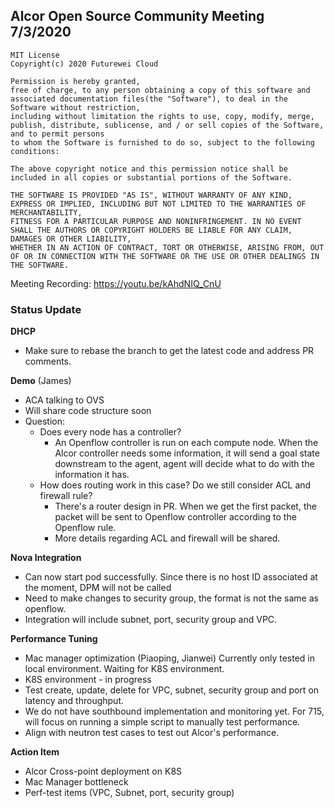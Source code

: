 ## Alcor Open Source Community Meeting 7/3/2020 ##
 
    MIT License
    Copyright(c) 2020 Futurewei Cloud

    Permission is hereby granted,
    free of charge, to any person obtaining a copy of this software and associated documentation files(the "Software"), to deal in the Software without restriction,
    including without limitation the rights to use, copy, modify, merge, publish, distribute, sublicense, and / or sell copies of the Software, and to permit persons
    to whom the Software is furnished to do so, subject to the following conditions:

    The above copyright notice and this permission notice shall be included in all copies or substantial portions of the Software.

    THE SOFTWARE IS PROVIDED "AS IS", WITHOUT WARRANTY OF ANY KIND, EXPRESS OR IMPLIED, INCLUDING BUT NOT LIMITED TO THE WARRANTIES OF MERCHANTABILITY,
    FITNESS FOR A PARTICULAR PURPOSE AND NONINFRINGEMENT. IN NO EVENT SHALL THE AUTHORS OR COPYRIGHT HOLDERS BE LIABLE FOR ANY CLAIM, DAMAGES OR OTHER LIABILITY,
    WHETHER IN AN ACTION OF CONTRACT, TORT OR OTHERWISE, ARISING FROM, OUT OF OR IN CONNECTION WITH THE SOFTWARE OR THE USE OR OTHER DEALINGS IN THE SOFTWARE.

 Meeting Recording: https://youtu.be/kAhdNIQ_CnU

### Status Update
 
**DHCP**
 
* Make sure to rebase the branch to get the latest code and address PR comments.
 
**Demo** (James)

* ACA talking to OVS
* Will share code structure soon
* Question:
  * Does every node has a controller?
    * An Openflow controller is run on each compute node. When the Alcor controller needs some information, it will send a goal state downstream to the agent, agent will decide what to do with the information it has.
  * How does routing work in this case? Do we still consider ACL and firewall rule?
     * There's a router design in PR. When we get the first packet, the packet will be sent to Openflow controller according to the Openflow rule.
     * More details regarding ACL and firewall will be shared. 
 
**Nova Integration**

* Can now start pod successfully. Since there is no host ID associated at the moment, DPM will not be called
* Need to make changes to security group, the format is not the same as openflow.
* Integration will include subnet, port, security group and VPC.
 
**Performance Tuning**
 
* Mac manager optimization (Piaoping, Jianwei)  Currently only tested in local environment. Waiting for K8S environment.
* K8S environment - in progress
* Test create, update, delete for VPC, subnet, security group and port on latency and throughput.
* We do not have southbound implementation and monitoring yet. For 715, will focus on running a simple script to manually test performance.
* Align with neutron test cases to test out Alcor's performance.
 
**Action Item**
 
* Alcor Cross-point deployment on K8S
* Mac Manager bottleneck
* Perf-test items (VPC, Subnet, port, security group)